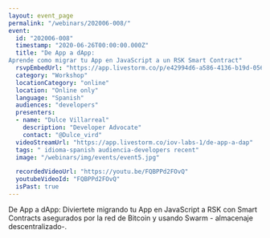 ```yaml
---
layout: event_page
permalink: "/webinars/202006-008/"
event:
  id: "202006-008"
  timestamp: "2020-06-26T00:00:00.000Z"
  title: "De App a dApp:
Aprende como migrar tu App en JavaScript a un RSK Smart Contract"
  rsvpEmbedUrl: "https://app.livestorm.co/p/e42994d6-a586-4136-b19d-056010079403/form"
  category: "Workshop"
  locationCategory: "online"
  location: "Online only"
  language: "Spanish"
  audiences: "developers"
  presenters:
  - name: "Dulce Villarreal"
    description: "Developer Advocate"
    contact: "@Dulce_vird"
  videoStreamUrl: "https://app.livestorm.co/iov-labs-1/de-app-a-dap"
  tags: " idioma-spanish audiencia-developers recent"
  image: "/webinars/img/events/event5.jpg"

  recordedVideoUrl: "https://youtu.be/FQBPPd2FOvQ"
  youtubeVideoId: "FQBPPd2FOvQ"
  isPast: true
---
```



De App a dApp:
Diviertete migrando tu App en JavaScript a RSK con Smart Contracts asegurados por la red de Bitcoin y usando Swarm - almacenaje descentralizado-. 

